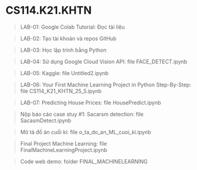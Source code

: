 # CS114.K21.KHTN

> LAB-01: Google Colab Tutorial: Đọc tài liệu

> LAB-02: Tạo tài khoản và repos GitHub

> LAB-03: Học lập trình bằng Python

> LAB-04: Sử dụng Google Cloud Vision API: file FACE_DETECT.ipynb

> LAB-05: Kaggle: file Untitled2.ipynb

> LAB-06: Your First Machine Learning Project in Python Step-By-Step: file CS114_K21_KHTN_25_5.ipynb

> LAB-07: Predicting House Prices: file HousePredict.ipynb

> Nộp báo cáo case stuy #1: Sacarsm detection: file SacasmDetect.ipynb

> Mô tả đồ án cuối kì: file o_ta_do_an_ML_cuoi_ki.ipynb

> Final Project Machine Learning: file FinalMachineLearningProject.ipynb

> Code web demo: folder FINAL_MACHINELEARNING

